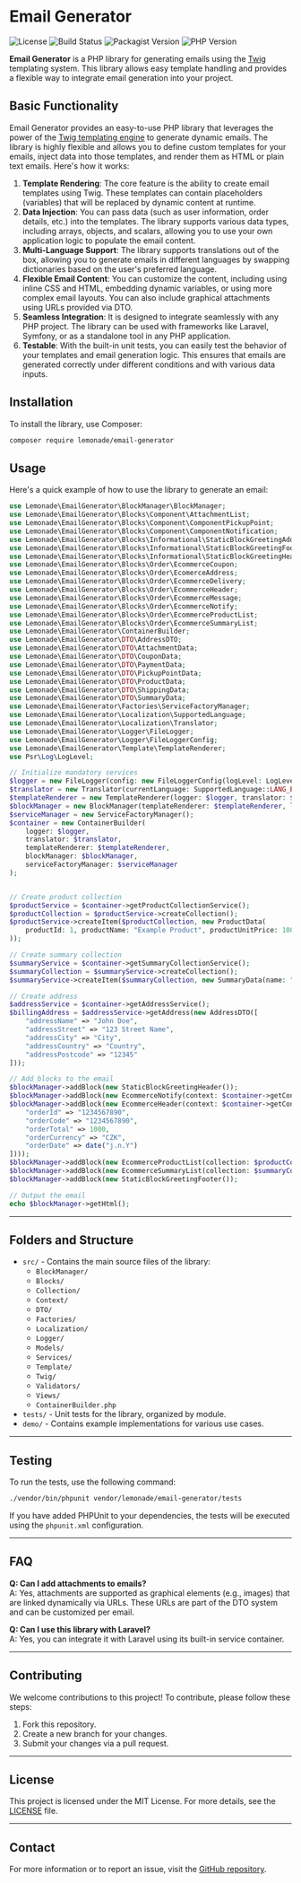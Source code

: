 # Email Generator

![License](https://img.shields.io/badge/license-MIT-green)
![Build Status](https://img.shields.io/github/actions/workflow/status/johnnyxlemonade/email-generator/php-ci.yml?branch=master&label=build)
![Packagist Version](https://img.shields.io/packagist/v/lemonade/email-generator)
![PHP Version](https://img.shields.io/badge/php-%3E%3D8.1-blue)

**Email Generator** is a PHP library for generating emails using the [Twig](https://twig.symfony.com/) templating system.
This library allows easy template handling and provides a flexible way to integrate email generation into your project.

## Basic Functionality

Email Generator provides an easy-to-use PHP library that leverages the power of the [Twig templating engine](https://twig.symfony.com/) to generate dynamic emails. The library is highly flexible and allows you to define custom templates for your emails, inject data into those templates, and render them as HTML or plain text emails. Here's how it works:

1. **Template Rendering**: The core feature is the ability to create email templates using Twig. These templates can contain placeholders (variables) that will be replaced by dynamic content at runtime.
2. **Data Injection**: You can pass data (such as user information, order details, etc.) into the templates. The library supports various data types, including arrays, objects, and scalars, allowing you to use your own application logic to populate the email content.
3. **Multi-Language Support**: The library supports translations out of the box, allowing you to generate emails in different languages by swapping dictionaries based on the user's preferred language.
4. **Flexible Email Content**: You can customize the content, including using inline CSS and HTML, embedding dynamic variables, or using more complex email layouts. You can also include graphical attachments using URLs provided via DTO.
5. **Seamless Integration**: It is designed to integrate seamlessly with any PHP project. The library can be used with frameworks like Laravel, Symfony, or as a standalone tool in any PHP application.
6. **Testable**: With the built-in unit tests, you can easily test the behavior of your templates and email generation logic. This ensures that emails are generated correctly under different conditions and with various data inputs.


## Installation

To install the library, use Composer:

```bash
composer require lemonade/email-generator
```

## Usage

Here's a quick example of how to use the library to generate an email:

```php
use Lemonade\EmailGenerator\BlockManager\BlockManager;
use Lemonade\EmailGenerator\Blocks\Component\AttachmentList;
use Lemonade\EmailGenerator\Blocks\Component\ComponentPickupPoint;
use Lemonade\EmailGenerator\Blocks\Component\ComponentNotification;
use Lemonade\EmailGenerator\Blocks\Informational\StaticBlockGreetingAddress;
use Lemonade\EmailGenerator\Blocks\Informational\StaticBlockGreetingFooter;
use Lemonade\EmailGenerator\Blocks\Informational\StaticBlockGreetingHeader;
use Lemonade\EmailGenerator\Blocks\Order\EcommerceCoupon;
use Lemonade\EmailGenerator\Blocks\Order\EcomerceAddress;
use Lemonade\EmailGenerator\Blocks\Order\EcommerceDelivery;
use Lemonade\EmailGenerator\Blocks\Order\EcommerceHeader;
use Lemonade\EmailGenerator\Blocks\Order\EcommerceMessage;
use Lemonade\EmailGenerator\Blocks\Order\EcommerceNotify;
use Lemonade\EmailGenerator\Blocks\Order\EcommerceProductList;
use Lemonade\EmailGenerator\Blocks\Order\EcommerceSummaryList;
use Lemonade\EmailGenerator\ContainerBuilder;
use Lemonade\EmailGenerator\DTO\AddressDTO;
use Lemonade\EmailGenerator\DTO\AttachmentData;
use Lemonade\EmailGenerator\DTO\CouponData;
use Lemonade\EmailGenerator\DTO\PaymentData;
use Lemonade\EmailGenerator\DTO\PickupPointData;
use Lemonade\EmailGenerator\DTO\ProductData;
use Lemonade\EmailGenerator\DTO\ShippingData;
use Lemonade\EmailGenerator\DTO\SummaryData;
use Lemonade\EmailGenerator\Factories\ServiceFactoryManager;
use Lemonade\EmailGenerator\Localization\SupportedLanguage;
use Lemonade\EmailGenerator\Localization\Translator;
use Lemonade\EmailGenerator\Logger\FileLogger;
use Lemonade\EmailGenerator\Logger\FileLoggerConfig;
use Lemonade\EmailGenerator\Template\TemplateRenderer;
use Psr\Log\LogLevel;

// Initialize mandatory services
$logger = new FileLogger(config: new FileLoggerConfig(logLevel: LogLevel::WARNING));
$translator = new Translator(currentLanguage: SupportedLanguage::LANG_EN, logger: $logger);
$templateRenderer = new TemplateRenderer(logger: $logger, translator: $translator);
$blockManager = new BlockManager(templateRenderer: $templateRenderer, logger: $logger, translator: $translator);
$serviceManager = new ServiceFactoryManager();
$container = new ContainerBuilder(
    logger: $logger,
    translator: $translator,
    templateRenderer: $templateRenderer,
    blockManager: $blockManager,
    serviceFactoryManager: $serviceManager
);


// Create product collection
$productService = $container->getProductCollectionService();
$productCollection = $productService->createCollection();
$productService->createItem($productCollection, new ProductData(
    productId: 1, productName: "Example Product", productUnitPrice: 1000
));

// Create summary collection
$summaryService = $container->getSummaryCollectionService();
$summaryCollection = $summaryService->createCollection();
$summaryService->createItem($summaryCollection, new SummaryData(name: "Total", value: 1000, final: true));

// Create address
$addressService = $container->getAddressService();
$billingAddress = $addressService->getAddress(new AddressDTO([
    "addressName" => "John Doe",
    "addressStreet" => "123 Street Name",
    "addressCity" => "City",
    "addressCountry" => "Country",
    "addressPostcode" => "12345"
]));

// Add blocks to the email
$blockManager->addBlock(new StaticBlockGreetingHeader());
$blockManager->addBlock(new EcommerceNotify(context: $container->getContextService()->createContext(data: ["webName" => "MY ESHOP SITE"])));
$blockManager->addBlock(new EcommerceHeader(context: $container->getContextService()->createContext([
    "orderId" => "1234567890",
    "orderCode" => "1234567890",
    "orderTotal" => 1000,
    "orderCurrency" => "CZK",
    "orderDate" => date("j.n.Y")
])));
$blockManager->addBlock(new EcommerceProductList(collection: $productCollection, currency: "USD"));
$blockManager->addBlock(new EcommerceSummaryList(collection: $summaryCollection, currency: "USD"));
$blockManager->addBlock(new StaticBlockGreetingFooter());

// Output the email
echo $blockManager->getHtml();

```

---

## Folders and Structure

- `src/` - Contains the main source files of the library:
   - `BlockManager/`
   - `Blocks/`
   - `Collection/`
   - `Context/`
   - `DTO/`
   - `Factories/`
   - `Localization/`
   - `Logger/`
   - `Models/`
   - `Services/`
   - `Template/`
   - `Twig/`
   - `Validators/`
   - `Views/`
   - `ContainerBuilder.php`
- `tests/` - Unit tests for the library, organized by module.
- `demo/` - Contains example implementations for various use cases.

---

## Testing

To run the tests, use the following command:

```bash
./vendor/bin/phpunit vendor/lemonade/email-generator/tests
```

If you have added PHPUnit to your dependencies, the tests will be executed using the `phpunit.xml` configuration.

---


## FAQ

**Q: Can I add attachments to emails?**  
A: Yes, attachments are supported as graphical elements (e.g., images) that are linked dynamically via URLs. These URLs are part of the DTO system and can be customized per email.

**Q: Can I use this library with Laravel?**  
A: Yes, you can integrate it with Laravel using its built-in service container.

---

## Contributing

We welcome contributions to this project! To contribute, please follow these steps:

1. Fork this repository.
2. Create a new branch for your changes.
3. Submit your changes via a pull request.

---

## License

This project is licensed under the MIT License. For more details, see the [LICENSE](./LICENSE) file.

---

## Contact

For more information or to report an issue, visit the [GitHub repository](https://github.com/johnnyxlemonade/email-generator).
